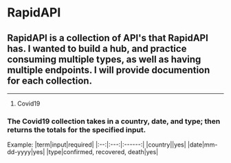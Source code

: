 # RapidAPI

## RapidAPI is a collection of API's that RapidAPI has.  I wanted to build a hub, and practice consuming multiple types, as well as having multiple endpoints.  I will provide documention for each collection.
---


1. Covid19
### The Covid19 collection takes in a country, date, and type; then returns the totals for the specified input.
Example:
|term|input|required|
|:--:|:---:|:------:|
|country||yes|
|date|mm-dd-yyyy|yes|
|type|confirmed, recovered, death|yes|
